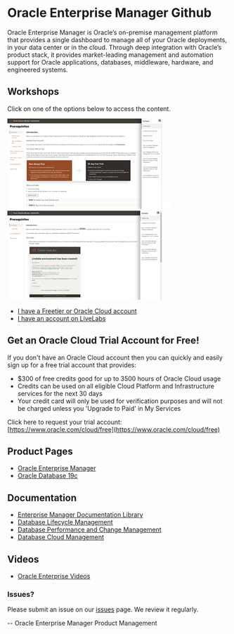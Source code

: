 # Oracle Enterprise Manager Github

Oracle Enterprise Manager is Oracle’s on-premise management platform that provides a single dashboard to manage all of your Oracle deployments, in your data center or in the cloud. Through deep integration with Oracle’s product stack, it provides market-leading management and automation support for Oracle applications, databases, middleware, hardware, and engineered systems.  

## Workshops
Click on one of the options below to access the content.

[![](./images/em-freetier.png " ")](https://oracle.github.io/learning-library/enterprise-manageability-library/enterprise_manager/freetier/index.html)  ![](./images/transparent.png " ")  [![](./images/em-livelabs.png " ")](https://oracle.github.io/learning-library/enterprise-manageability-library/enterprise_manager/livelabs/index.html)

- [I have a Freetier or Oracle Cloud account](https://oracle.github.io/learning-library/enterprise-manageability-library/enterprise_manager/freetier/index.html)
- [I have an account on LiveLabs](https://oracle.github.io/learning-library/enterprise-manageability-library/enterprise_manager/livelabs/index.html)

## Get an Oracle Cloud Trial Account for Free!
If you don't have an Oracle Cloud account then you can quickly and easily sign up for a free trial account that provides:
- $300 of free credits good for up to 3500 hours of Oracle Cloud usage
- Credits can be used on all eligible Cloud Platform and Infrastructure services for the next 30 days
- Your credit card will only be used for verification purposes and will not be charged unless you 'Upgrade to Paid' in My Services

Click here to request your trial account: [https://www.oracle.com/cloud/free](https://www.oracle.com/cloud/free)

## Product Pages
- [Oracle Enterprise Manager](https://www.oracle.com/enterprise-manager/)
- [Oracle Database 19c](https://www.oracle.com/database/)

## Documentation
- [Enterprise Manager Documentation Library](https://docs.oracle.com/en/enterprise-manager/index.html)
- [Database Lifecycle Management](https://docs.oracle.com/en/enterprise-manager/cloud-control/enterprise-manager-cloud-control/13.4/lifecycle.html)
- [Database Performance and Change Management](https://docs.oracle.com/en/enterprise-manager/cloud-control/enterprise-manager-cloud-control/13.4/performance.html)
- [Database Cloud Management](https://docs.oracle.com/en/enterprise-manager/cloud-control/enterprise-manager-cloud-control/13.4/cloud.html)

## Videos
- [Oracle Enterprise Videos](https://docs.oracle.com/en/enterprise-manager/cloud-control/enterprise-manager-cloud-control/13.4/videos.html)

### Issues?
Please submit an issue on our [issues](https://github.com/oracle/learning-library/issues) page.  We review it regularly.

-- Oracle Enterprise Manager Product Management
